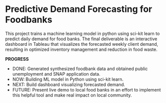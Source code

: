 # Predictive Demand Forecasting for Foodbanks  
This project trains a machine learning model in python using sci-kit learn to predict daily demand for food banks. The final deliverable is an interactive dashboard in Tableau that visualizes the forecasted weekly client demand, resulting in optimized inventory management and reduction in food waste.
  
**PROGRESS**   
* DONE: Generated synthesized foodbank data and obtained public unemployment and SNAP application data.  
* NOW: Building ML model in Python using sci-kit learn.  
* NEXT: Build dashboard visualizing forecasted demand.  
* FUTURE: Present live demo to local food banks in an effort to implement this helpful tool and make real impact on local community.  
